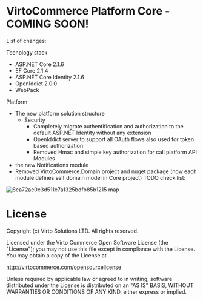 # VirtoCommerce Platform Core - COMING SOON!
List of changes:

Tecnology stack
- ASP.NET Core 2.1.6
- EF Core 2.1.4
- ASP.NET Core Identity 2.1.6
- OpenIddict 2.0.0
- WebPack

Platform
- The new platform solution structure
  - Security
    - Completely migrate authentification and authorization to the default ASP.NET Identity without any extension
    - OpenIddict server to support  all OAuth flows also used for token based authorization 
    - Removed Hmac and simple key authorization for call platform API
Modules
- the new Notifications module
- Removed VirtoCommerce.Domain project and nuget package (now each module defines self domain model in Core project)
TODO check list:

![8ea72ae0c3d511e7a1325bdfb85b1215 map](https://user-images.githubusercontent.com/7566324/32503635-68fa4a8c-c3e6-11e7-910a-88af3fec87e1.png)


# License
Copyright (c) Virto Solutions LTD.  All rights reserved.

Licensed under the Virto Commerce Open Software License (the "License"); you
may not use this file except in compliance with the License. You may
obtain a copy of the License at

http://virtocommerce.com/opensourcelicense

Unless required by applicable law or agreed to in writing, software
distributed under the License is distributed on an "AS IS" BASIS,
WITHOUT WARRANTIES OR CONDITIONS OF ANY KIND, either express or
implied.
